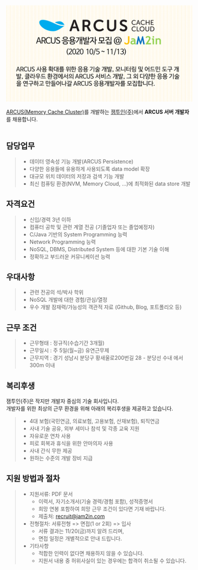 <!--

### ARCUS 서버 개발자 채용 (2020 10/12 ~ 11/13)

<img src="https://github.com/jam2in/recruit/blob/master/images/jam2in-dev-arcus-apptech-job-image-202008.png" width="80%" height="80%"></img>
-->

<img src="https://github.com/jam2in/recruit/blob/master/images/jam2in-dev-arcus-apptech-job-image-202010.png"></img>

[ARCUS(Memory Cache Cluster)](http://naver.github.io/arcus/)를 개발하는
[잼투인(주)](http://www.jam2in.com/)에서 **ARCUS 서버 개발자**를 채용합니다.
<br /> <br /> 

## 담당업무

> - 데이터 영속성 기능 개발(ARCUS Persistence)
> - 다양한 응용들에 유용하게 사용되도록 data model 확장
> - 대규모 위치 데이터의 저장과 검색 기능 개발
> - 최신 컴퓨팅 환경(NVM, Memory Cloud, ...)에 최적화된 data store 개발

## 자격요건

> - 신입/경력 3년 이하
> - 컴퓨터 공학 및 관련 계열 전공 (기졸업자 또는 졸업예정자)
> - C/Java 기반의 System Programming 능력
> - Network Programming 능력
> - NoSQL, DBMS, Distributed System 등에 대한 기본 기술 이해
> - 정확하고 부드러운 커뮤니케이션 능력

## 우대사항

> - 관련 전공의 석/박사 학위
> - NoSQL 개발에 대한 경험/관심/열정
> - 우수 개발 잠재력/가능성의 객관적 자료 (Github, Blog, 포트폴리오 등)

## 근무 조건

> - 근무형태 : 정규직(수습기간 3개월)
> - 근무일시 : 주 5일(월~금) 유연근무제
> - 근무지역 : 경기 성남시 분당구 황새울로200번길 28 - 분당선 수내 에서 300m 이내


## 복리후생

잼투인(주)은 작지만 개발자 중심의 기술 회사입니다. <br />
개발자를 위한 최상의 근무 환경을 위해 아래의 복리후생을 제공하고 있습니다.

> - 4대 보험(국민연금, 의료보험, 고용보험, 산재보험), 퇴직연금
> - 사내 기술 공유, 외부 세미나 참석 및 각종 교육 지원
> - 자유로운 연차 사용
> - 피로 회복과 휴식을 위한 안마의자 사용
> - 사내 간식 무한 제공
> - 원하는 수준의 개발 장비 지급


## 지원 방법과 절차

> - 지원서류: PDF 문서
>    - 이력서, 자기소개서(기술 경력/경험 포함), 성적증명서
>    - 희망 연봉 포함하여 희망 근무 조건이 있다면 기재 바랍니다.
>    - 제출처: <recruit@jam2in.com>
> - 전형절차: 서류전형 => 면접(1 or 2회) => 입사
>    - 서류 결과는 11/20(금)까지 알려 드리며,
>    - 면접 일정은 개별적으로 안내 드립니다.
> - 기타사항
>    - 적합한 인력이 없다면 채용하지 않을 수 있습니다.
>    - 지원서 내용 중 허위사실이 있는 경우에는 합격이 취소될 수 있습니다.

